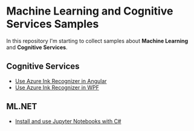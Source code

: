 # Machine Learning and Cognitive Services Samples

In this repository I'm starting to collect samples about **Machine Learning** and **Cognitive Services**.

## Cognitive Services

* [Use Azure Ink Recognizer in Angular](InkRecognizerAngular/README.md)
* [Use Azure Ink Recognizer in WPF](InkRecognizerAngular/README.md)

## ML.NET
* [Install and use Jupyter Notebooks with C#](JupyterDemo/README.md)
